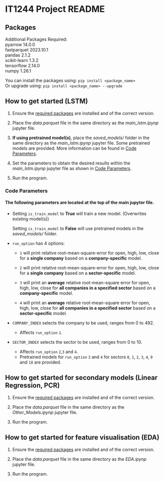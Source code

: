 # IT1244 Project README

## Packages
Additional Packages Required:  
pyarrow 14.0.0  
fastparquet 2023.10.1  
pandas 2.1.2  
scikit-learn 1.3.2  
tensorflow 2.14.0  
numpy 1.26.1  
  
You can install the packages using:
`pip install <package_name>`  
Or upgrade using:
`pip install <package_name> --upgrade`

## How to get started (LSTM)
1) Ensure the [required packages](#Packages) are installed and of the correct version.  

2) Place the *data.parquet* file in the same directory as the *main_lstm.ipynp* jupyter file.

3) **If using pretrained model(s)**, place the *saved_models/* folder in the same directory as the *main_lstm.ipynp* jupyter file. Some pretrained models are provided. More information can be found in [Code Parameters](#Code-Parameters).

4) Set the parameters to obtain the desired results within the *main_lstm.ipynp* jupyter file as shown in [Code Parameters](#Code-Parameters).

5) Run the program.

### Code Parameters
#### The following parameters are located at the top of the main jupyter file.

- Setting `is_train_model` to **True** will train a new model. (Overwrites existing model(s))

  Setting `is_train_model` to **False** will use pretrained models in the *saved_models/* folder.
 
- `run_option` has 4 options:
	- `1` will print relative root-mean-square-error for open, high, low, close for a **single company** based on a **company-specific** model. 

	- `2` will print relative root-mean-square-error for open, high, low, close for a **single company** based on a **sector-specific** model.

	- `3` will print an **average** relative root-mean-square error for open, high, low, close for **all companies in a specified sector** based on a **company-specific** model.

	- `4` will print an **average** relative root-mean-square error for open, high, low, close for **all companies in a specified sector** based on a **sector-specific** model.

- `COMPANY_INDEX` selects the company to be used, ranges from 0 to 492.
	- Affects `run_option` `1`.
- `SECTOR_INDEX` selects the sector to be used, ranges from 0 to 10.
	- Affects `run_option` `2`,`3` and `4`.
 	- Pretrained models for `run_option` `3` and `4` for sectors `0`, `1`, `2`, `3`, `4`, `9` and `10` are provided.  

## How to get started for secondary models (Linear Regression, PCR)
1) Ensure the [required packages](#Packages) are installed and of the correct version.  

2) Place the *data.parquet* file in the same directory as the *Other_Models.ipynp* jupyter file.

5) Run the program.

## How to get started for feature visualisation (EDA)
1) Ensure the [required packages](#Packages) are installed and of the correct version.  

2) Place the *data.parquet* file in the same directory as the *EDA.ipynp* jupyter file.

5) Run the program.
